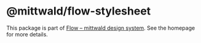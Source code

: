 # @mittwald/flow-stylesheet

This package is part of
[Flow – mittwald design system](https://mittwald.github.io/flow/). See the
homepage for more details.
